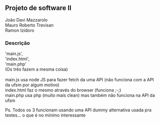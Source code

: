 ## Projeto de software II
João Davi Mazzarolo <br>
Mauro Roberto Trevisan <br>
Ramon Izidoro <br>

### Descrição
'main.js', <br>'index.html', <br>'main.php'<br> (Os três fazem a mesma coisa) <br><br>
main.js usa node JS para fazer fetch da uma API (não funciona com a API da ufsm por algum motivo) <br>
index.html faz o mesmo através do browser (funciona ;-;) <br>
main.php usa php (muito mais clean) mas também não funciona na API da ufsm <br>

Ps. Todos os 3 funcionam usando uma API dummy alternativa usada pra testes... o que é no mínimo interessante